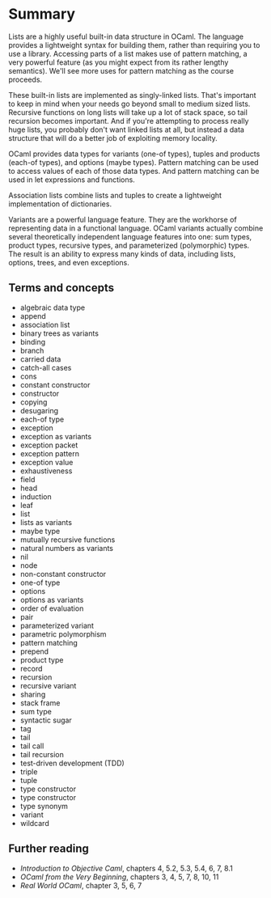 # Summary

Lists are a highly useful built-in data structure in OCaml.  The language
provides a lightweight syntax for building them, rather than requiring
you to use a library.  Accessing parts of a list makes use of pattern matching,
a very powerful feature (as you might expect from its rather lengthy semantics).
We'll see more uses for pattern matching as the course proceeds.

These built-in lists are implemented as singly-linked lists.  That's important
to keep in mind when your needs go beyond small to medium sized lists.
Recursive functions on long lists will take up a lot of stack space,
so tail recursion becomes important.  And if you're attempting to
process really huge lists, you probably don't want linked lists at all,
but instead a data structure that will do a better job of exploiting 
memory locality.

OCaml provides data types for variants (one-of types), tuples and
products (each-of types), and options (maybe types). Pattern matching
can be used to access values of each of those data types. And pattern
matching can be used in let expressions and functions.

Association lists combine lists and tuples to create a lightweight
implementation of dictionaries.

Variants are a powerful language feature.  They are the workhorse
of representing data in a functional language.  OCaml variants actually combine
several theoretically independent language features into one:  sum types, 
product types, recursive types, and parameterized (polymorphic) types.  The result
is an ability to express many kinds of data, including lists, options, trees,
and even exceptions. 

## Terms and concepts

* algebraic data type
* append
* association list
* binary trees as variants
* binding
* branch
* carried data
* catch-all cases
* cons
* constant constructor
* constructor
* copying 
* desugaring
* each-of type
* exception
* exception as variants
* exception packet
* exception pattern
* exception value
* exhaustiveness
* field
* head
* induction
* leaf
* list
* lists as variants
* maybe type
* mutually recursive functions
* natural numbers as variants
* nil
* node
* non-constant constructor
* one-of type
* options
* options as variants
* order of evaluation
* pair
* parameterized variant
* parametric polymorphism
* pattern matching
* prepend
* product type
* record
* recursion
* recursive variant
* sharing
* stack frame
* sum type
* syntactic sugar
* tag
* tail
* tail call
* tail recursion
* test-driven development (TDD)
* triple
* tuple
* type constructor
* type constructor
* type synonym
* variant
* wildcard

## Further reading

* *Introduction to Objective Caml*, chapters 4, 5.2, 5.3, 5.4, 6, 7, 8.1
* *OCaml from the Very Beginning*, chapters 3, 4, 5, 7, 8, 10, 11
* *Real World OCaml*, chapter 3, 5, 6, 7

